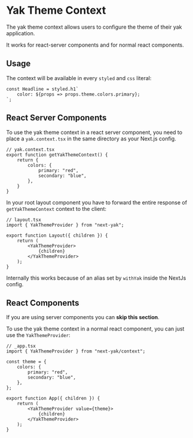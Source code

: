 # Yak Theme Context

The yak theme context allows users to configure the theme of their yak application.

It works for react-server components and for normal react components.

## Usage

The context will be available in every `styled` and `css` literal:

```tsx
const Headline = styled.h1`
    color: ${props => props.theme.colors.primary};
`;
```


## React Server Components

To use the yak theme context in a react server component, you need to place a `yak.context.tsx` in
the same directory as your Next.js config.

```tsx
// yak.context.tsx
export function getYakThemeContext() {
    return {
        colors: {
            primary: "red",
            secondary: "blue",
        },
    }
}
```

In your root layout component you have to forward the entire response of `getYakThemeContext`
context to the client:

```tsx
// layout.tsx
import { YakThemeProvider } from "next-yak";

export function Layout({ children }) {
    return (
        <YakThemeProvider>
            {children}
        </YakThemeProvider>
    );
}
```

Internally this works because of an alias set by `withYak` inside the NextJs config.

## React Components

If you are using server components you can **skip this section**.  

To use the yak theme context in a normal react component, you can just use the `YakThemeProvider`:

```tsx
// _app.tsx
import { YakThemeProvider } from "next-yak/context";

const theme = {
    colors: {
        primary: "red",
        secondary: "blue",
    },
};

export function App({ children }) {
    return (
        <YakThemeProvider value={theme}>
            {children}
        </YakThemeProvider>
    );
}
```